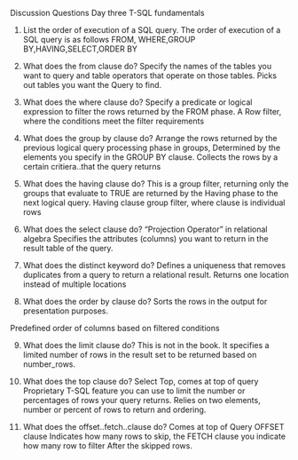 Discussion Questions
Day three
T-SQL fundamentals

1.	 List the order of execution of a SQL query.
The order of execution of a SQL query is as follows
FROM, WHERE,GROUP BY,HAVING,SELECT,ORDER BY

2.	What does the from clause do?
Specify the names of the tables you want to query and table operators that operate on those tables. Picks out tables you want the Query to find.

3.	What does the where clause do?
Specify a predicate or logical expression to filter the rows returned by the FROM phase.
A Row filter, where the conditions meet the filter requirements

4.	What does the group by clause do?
Arrange the rows returned by the previous logical query processing phase in groups, 
Determined by the elements you specify in the GROUP BY clause.
Collects the rows by a certain critiera..that the query returns

5.	What does the having clause do?
This is a group filter, returning only the groups that evaluate to TRUE are returned by the 
Having phase to the next logical query.
Having clause group filter, where clause  is individual rows

6.	What does the select clause do? “Projection Operator” in relational algebra
Specifies the attributes (columns) you want to return in the result table of the query.

7.	What does the distinct keyword do?
Defines a uniqueness that removes duplicates from a query to return a relational result.
Returns one location instead of multiple locations
8.	What does the order by clause do? 
Sorts the rows in the output for presentation purposes.

Predefined order of columns based on filtered conditions

9.	What does the limit clause do? This is not in the book.
It specifies a limited number of rows in the result set to be returned based on number_rows.

10.	What does the top clause do? Select Top, comes at top of query
Proprietary T-SQL feature you can use to limit the number or percentages of rows your query returns.  Relies on two elements, number or percent of rows to return and ordering.

11.	What does the offset..fetch..clause do? Comes at top of Query
OFFSET clause Indicates how  many rows to skip,  the FETCH clause you indicate how many row to filter After the skipped rows.
